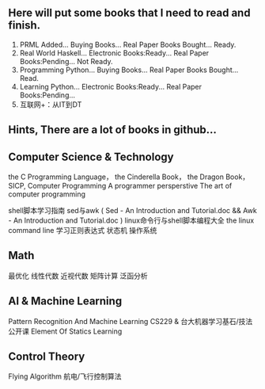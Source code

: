## Here will put some books that I need to read and finish.

1. PRML Added... Buying Books... Real Paper Books Bought... Ready.
2. Real World Haskell... Electronic Books:Ready... Real Paper Books:Pending... Not Ready.
2. Programming Python... Buying Books... Real Paper Books Bought... Read.
3. Learning Python... Electronic Books:Ready... Real Paper Books:Pending...
4. 互联网+：从IT到DT


## Hints, There are a lot of books in github...

## Computer Science &  Technology
the C Programming Language，
the Cinderella Book，
the Dragon Book，
SICP,
Computer Programming A programmer persperstive
The art of computer programming

shell脚本学习指南
sed与awk ( Sed - An Introduction and Tutorial.doc && Awk - An Introduction and Tutorial.doc )
linux命令行与shell脚本编程大全
the linux command line
学习正则表达式
状态机
操作系统

## Math
最优化
线性代数
近视代数
矩阵计算
泛函分析

## AI & Machine Learning
Pattern Recognition And Machine Learning
CS229 & 台大机器学习基石/技法 公开课
Element Of Statics Learning

## Control Theory
Flying Algorithm 航电/飞行控制算法

